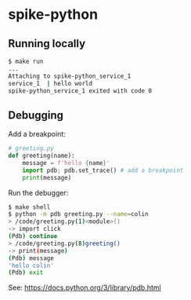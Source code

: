 # spike-python

## Running locally

```bash
$ make run
...
Attaching to spike-python_service_1
service_1  | hello world
spike-python_service_1 exited with code 0
```

## Debugging

Add a breakpoint:

```python
# greeting.py
def greeting(name):
    message = f'hello {name}'
    import pdb; pdb.set_trace() # add a breakpoint
    print(message)
```

Run the debugger:

```bash
$ make shell
$ python -m pdb greeting.py --name=colin
> /code/greeting.py(1)<module>()
-> import click
(Pdb) continue
> /code/greeting.py(8)greeting()
-> print(message)
(Pdb) message
'hello colin'
(Pdb) exit
```

See: https://docs.python.org/3/library/pdb.html
